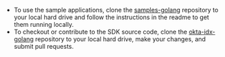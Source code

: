 * To use the sample applications, clone the
  [samples-golang](https://github.com/okta/samples-golang) repository
  to your local hard drive and follow the instructions in the readme
  to get them running locally.
* To checkout or contribute to the SDK source code, clone the
  [okta-idx-golang](https://github.com/okta/okta-idx-golang)
  repository to your local hard drive, make your changes, and
  submit pull requests.
